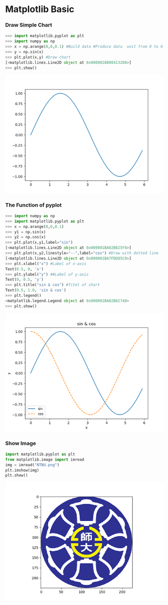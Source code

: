 # Matplotlib Basic
### Draw Simple Chart
```python
>>> import matplotlib.pyplot as plt 
>>> import numpy as np
>>> x = np.arange(0,6,0.1) #Build data #Produce data  unit from 0 to 6 
>>> y = np.sin(x)
>>> plt.plot(x,y) #Draw chart
[<matplotlib.lines.Line2D object at 0x0000028B90413208>]
>>> plt.show()
```
![sin-image](https://github.com/Offliners/Machine-Learning/blob/master/Matplotlib/Image/sin.png)

### The Function of pyplot
```python
>>> import numpy as np
>>> import matplotlib.pyplot as plt
>>> x = np.arange(0,6,0.1)
>>> y1 = np.sin(x)
>>> y2 = np.cos(x)
>>> plt.plot(x,y1,label="sin")
[<matplotlib.lines.Line2D object at 0x000001BA02B825F8>]
>>> plt.plot(x,y2,linestyle="--",label="cos") #Draw with dotted line
[<matplotlib.lines.Line2D object at 0x000001BA7FDD85C0>]
>>> plt.xlabel("x") #Label of x-axis
Text(0.5, 0, 'x')
>>> plt.ylabel("y") ##Label of y-axis
Text(0, 0.5, 'y')
>>> plt.title("sin & cos") #Titel of chart
Text(0.5, 1.0, 'sin & cos')
>>> plt.legend()
<matplotlib.legend.Legend object at 0x000001BA02B82748>
>>> plt.show()
```
![sin&cos](https://github.com/Offliners/Machine-Learning/blob/master/Matplotlib/Image/sin%26cos.png)

### Show Image
```python
import matplotlib.pyplot as plt
from matplotlib.image import imread
img = imread("NTNU.png")
plt.imshow(img)
plt.show()
```
![NTNU-show](https://github.com/Offliners/Machine-Learning/blob/master/Matplotlib/Image/NTNU-show.png)

